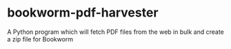 # bookworm-pdf-harvester
A Python program which will fetch PDF files from the web in bulk and create a zip file for Bookworm 

